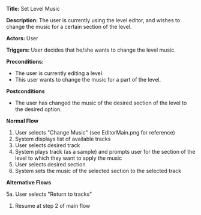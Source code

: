 <strong> Title: </strong>
Set Level Music

<strong> Description: </strong>
The user is currently using the level editor, and wishes to change the music for a certain section of the level.

<strong> Actors: </strong>
User

<strong> Triggers: </strong>
User decides that he/she wants to change the level music.

<strong> Preconditions: </strong>

<ul>
<li>The user is currently editing a level.</li>
<li>This user wants to change the music for a part of the level.</li>
</ul>

<strong> Postconditions </strong>

<ul>
<li>The user has changed the music of the desired section of the level to the desired option.</li>
</ul>

<strong> Normal Flow </strong>

<ol>
<li>User selects "Change Music" (see EditorMain.png for reference)</li>
<li>System displays list of available tracks</li>
<li>User selects desired track</li>
<li>System plays track (as a sample) and prompts user for the section of the level to which they want to apply the music</li>
<li>User selects desired section</li>
<li>System sets the music of the selected section to the selected track</li>
</ol>

<strong> Alternative Flows </strong>

5a. User selects "Return to tracks"
<ol>
<li>Resume at step 2 of main flow</li>
</ol>

